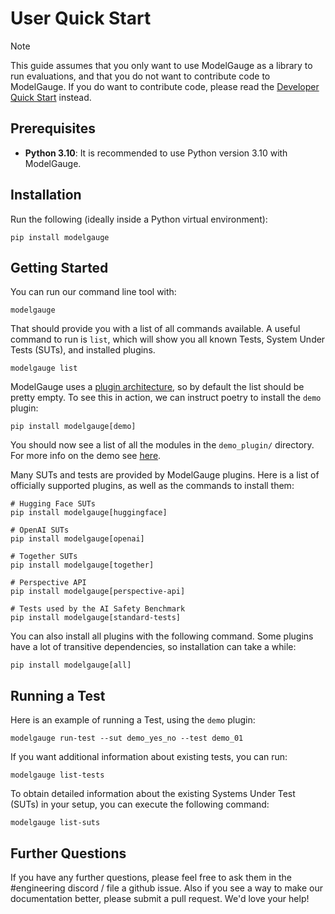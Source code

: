# User Quick Start

> [!NOTE]
> This guide assumes that you only want to use ModelGauge as a library to run evaluations, and that you do not want to contribute code to ModelGauge. If you do want to contribute code, please read the [Developer Quick Start](developer.md) instead.

## Prerequisites

- **Python 3.10**: It is recommended to use Python version 3.10 with ModelGauge.

## Installation

Run the following (ideally inside a Python virtual environment):

```shell
pip install modelgauge
```

## Getting Started

You can run our command line tool with:

```shell
modelgauge
```

That should provide you with a list of all commands available. A useful command to run is `list`, which will show you all known Tests, System Under Tests (SUTs), and installed plugins.

```shell
modelgauge list
```

ModelGauge uses a [plugin architecture](plugins.md), so by default the list should be pretty empty. To see this in action, we can instruct poetry to install the `demo` plugin:

```shell
pip install modelgauge[demo]
```

You should now see a list of all the modules in the `demo_plugin/` directory. For more info on the demo see [here](tutorial.md). 

Many SUTs and tests are provided by ModelGauge plugins. Here is a list of officially supported plugins, as well as the commands to install them:

```shell
# Hugging Face SUTs
pip install modelgauge[huggingface]

# OpenAI SUTs
pip install modelgauge[openai]

# Together SUTs
pip install modelgauge[together]

# Perspective API
pip install modelgauge[perspective-api]

# Tests used by the AI Safety Benchmark
pip install modelgauge[standard-tests]
```

You can also install all plugins with the following command. Some plugins have a lot of transitive dependencies, so installation can take a while:

```shell
pip install modelgauge[all]
```

## Running a Test

Here is an example of running a Test, using the `demo` plugin:

```shell
modelgauge run-test --sut demo_yes_no --test demo_01
```

If you want additional information about existing tests, you can run:

```shell
modelgauge list-tests
```

To obtain detailed information about the existing Systems Under Test (SUTs) in your setup, you can execute the following command:
```shell
modelgauge list-suts
```

## Further Questions

If you have any further questions, please feel free to ask them in the #engineering discord / file a github issue. Also if you see a way to make our documentation better, please submit a pull request. We'd love your help!

